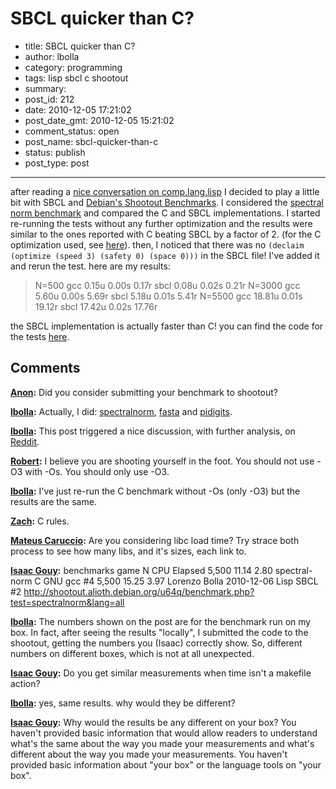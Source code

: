 # SBCL quicker than C?

- title: SBCL quicker than C?
- author: lbolla
- category: programming
- tags: lisp sbcl c shootout
- summary: 
- post_id: 212
- date: 2010-12-05 17:21:02
- post_date_gmt: 2010-12-05 15:21:02
- comment_status: open
- post_name: sbcl-quicker-than-c
- status: publish
- post_type: post

----------------

<!--Re-run shootout's spectral norm benchmark reveals SBCL quicker than C.-->

after reading a [nice conversation on comp.lang.lisp][1] I decided to play a little bit with SBCL and [Debian's Shootout Benchmarks][2]. I considered the [spectral norm benchmark][3] and compared the C and SBCL implementations. I started re-running the tests without any further optimization and the results were similar to the ones reported with C beating SBCL by a factor of 2. (for the C optimization used, see [here][4]). then, I noticed that there was no `(declaim (optimize (speed 3) (safety 0) (space 0)))` in the SBCL file! I've added it and rerun the test. here are my results: 

> N=500 gcc 0.15u 0.00s 0.17r sbcl 0.08u 0.02s 0.21r N=3000 gcc 5.60u 0.00s 5.69r sbcl 5.18u 0.01s 5.41r N=5500 gcc 18.81u 0.01s 19.12r sbcl 17.42u 0.02s 17.76r

the SBCL implementation is actually faster than C! you can find the code for the tests [here][5].

   [1]: http://groups.google.com/group/comp.lang.lisp/browse_thread/thread/f5a2d25909ce00d2/61aee068b573f89a (comp.lang.lisp)
   [2]: http://shootout.alioth.debian.org/
   [3]: http://shootout.alioth.debian.org/u32/benchmark.php?test=spectralnorm&lang=sbcl&lang2=gcc
   [4]: http://shootout.alioth.debian.org/u32/benchmark.php?test=spectralnorm&lang=gcc
   [5]: https://github.com/lbolla/junk/tree/master/shootout/spectralnorm (github)

## Comments

**[Anon](#75 "2011-02-08 10:40:22"):** Did you consider submitting your benchmark to shootout?

**[lbolla](#76 "2011-02-08 11:19:53"):** Actually, I did: [spectralnorm][1], [fasta][2] and [pidigits][3].

   [1]: http://shootout.alioth.debian.org/u32/benchmark.php?test=spectralnorm&lang=sbcl&lang2=gcc
   [2]: http://shootout.alioth.debian.org/u32/benchmark.php?test=fasta&lang=sbcl
   [3]: http://shootout.alioth.debian.org/u32/benchmark.php?test=pidigits&lang=sbcl

**[lbolla](#77 "2011-02-08 14:10:03"):** This post triggered a nice discussion, with further analysis, on [Reddit][1].

   [1]: //www.reddit.com/r/lisp/comments/fhcd1/sbcl_quicker_than_c/

**[Robert](#78 "2011-02-08 15:23:21"):** I believe you are shooting yourself in the foot. You should not use -O3 with -Os. You should only use -O3.

**[lbolla](#80 "2011-02-08 16:20:31"):** I've just re-run the C benchmark without -Os (only -O3) but the results are the same.

**[Zach](#81 "2011-02-08 16:42:44"):** C rules.

**[Mateus Caruccio](#82 "2011-02-08 17:58:28"):** Are you considering libc load time? Try strace both process to see how many libs, and it's sizes, each link to.

**[Isaac Gouy](#83 "2011-02-08 18:27:56"):** benchmarks game N CPU Elapsed 5,500 11.14 2.80 spectral-norm C GNU gcc #4 5,500 15.25 3.97 Lorenzo Bolla 2010-12-06 Lisp SBCL #2 http://shootout.alioth.debian.org/u64q/benchmark.php?test=spectralnorm&lang=all

**[lbolla](#84 "2011-02-08 19:23:32"):** The numbers shown on the post are for the benchmark run on my box. In fact, after seeing the results "locally", I submitted the code to the shootout, getting the numbers you (Isaac) correctly show. So, different numbers on different boxes, which is not at all unexpected.

**[Isaac Gouy](#85 "2011-02-08 19:47:11"):** Do you get similar measurements when time isn't a makefile action?

**[lbolla](#86 "2011-02-09 11:55:40"):** yes, same results. why would they be different?

**[Isaac Gouy](#87 "2011-02-10 20:23:02"):** Why would the results be any different on your box? You haven't provided basic information that would allow readers to understand what's the same about the way you made your measurements and what's different about the way you made your measurements. You haven't provided basic information about "your box" or the language tools on "your box".

